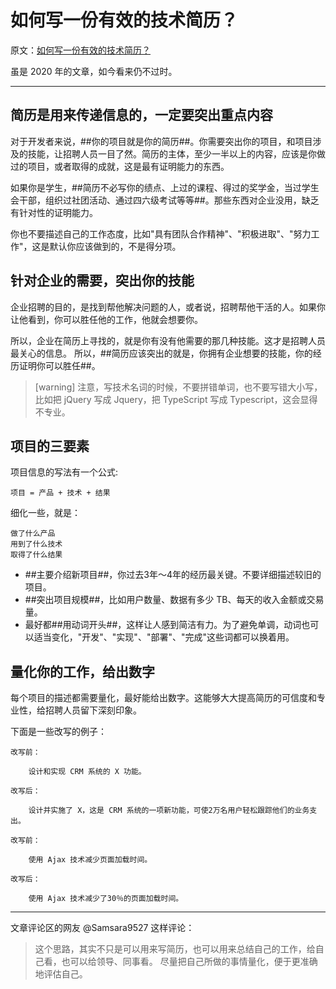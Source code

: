 # 如何写一份有效的技术简历？

原文：[如何写一份有效的技术简历？](https://www.ruanyifeng.com/blog/2020/01/technical-resume.html)

虽是 2020 年的文章，如今看来仍不过时。

- - -

## 简历是用来传递信息的，一定要突出重点内容

对于开发者来说，##你的项目就是你的简历##。你需要突出你的项目，和项目涉及的技能，让招聘人员一目了然。简历的主体，至少一半以上的内容，应该是你做过的项目，或者取得的成就，这是最有证明能力的东西。

如果你是学生，##简历不必写你的绩点、上过的课程、得过的奖学金，当过学生会干部，组织过社团活动、通过四六级考试等等##。那些东西对企业没用，缺乏有针对性的证明能力。

你也不要描述自己的工作态度，比如"具有团队合作精神"、"积极进取"、"努力工作"，这是默认你应该做到的，不是得分项。

## 针对企业的需要，突出你的技能

企业招聘的目的，是找到帮他解决问题的人，或者说，招聘帮他干活的人。如果你让他看到，你可以胜任他的工作，他就会想要你。

所以，企业在简历上寻找的，就是你有没有他需要的那几种技能。这才是招聘人员最关心的信息。 所以，##简历应该突出的就是，你拥有企业想要的技能，你的经历证明你可以胜任##。

> [warning]
> 注意，写技术名词的时候，不要拼错单词，也不要写错大小写，比如把 jQuery 写成 Jquery，把 TypeScript 写成 Typescript，这会显得不专业。

## 项目的三要素

项目信息的写法有一个公式:

```
项目 = 产品 + 技术 + 结果
```

细化一些，就是：

```
做了什么产品
用到了什么技术
取得了什么结果
```

- ##主要介绍新项目##，你过去3年～4年的经历最关键。不要详细描述较旧的项目。
- ##突出项目规模##，比如用户数量、数据有多少 TB、每天的收入金额或交易量。
- 最好都##用动词开头##，这样让人感到简洁有力。为了避免单调，动词也可以适当变化，"开发"、"实现"、"部署"、"完成"这些词都可以换着用。

## 量化你的工作，给出数字

每个项目的描述都需要量化，最好能给出数字。这能够大大提高简历的可信度和专业性，给招聘人员留下深刻印象。

下面是一些改写的例子：

```
改写前：

    设计和实现 CRM 系统的 X 功能。

改写后：

    设计并实施了 X，这是 CRM 系统的一项新功能，可使2万名用户轻松跟踪他们的业务支出。
```

```
改写前：

    使用 Ajax 技术减少页面加载时间。

改写后：

    使用 Ajax 技术减少了30％的页面加载时间。
```

- - -

文章评论区的网友 @Samsara9527 这样评论：

> 这个思路，其实不只是可以用来写简历，也可以用来总结自己的工作，给自己看，也可以给领导、同事看。
> 尽量把自己所做的事情量化，便于更准确地评估自己。
